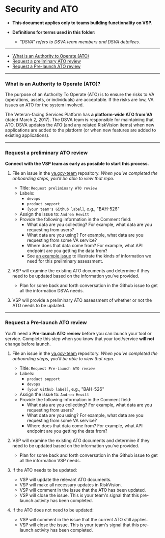 # Security and ATO


* **This document applies only to teams building functionality on VSP.**

* **Definitions for terms used in this folder:**

  * *"DSVA" refers to DSVA team members and DSVA detailees.*

<hr>

* [What is an Authority to Operate (ATO)](#what-is-an-authority-to-operate-ato)
* [Request a preliminary ATO review](#request-a-preliminary-ato-review)
* [Request a Pre-launch ATO review](#request-a-pre-launch-ato-review)

<hr>

### What is an Authority to Operate (ATO)?

The purpose of an Authority To Operate (ATO) is to ensure the risks to VA (operations, assets, or individuals) are acceptable. If the risks are low, VA issues an ATO for the system involved.

The Veteran-facing Services Platform has **a platform-wide ATO from VA** (dated March 2, 2017). The DSVA team is responsible for maintaining that ATO. DSVA updates the ATO (and any related RiskVision items) when new applications are added to the platform (or when new features are added to existing applications).

<hr>

### Request a preliminary ATO review

**Connect with the VSP team as early as possible to start this process.**

1. File an issue in the <a href="https://github.com/department-of-veterans-affairs/va.gov-team" target="_blank">va.gov-team</a> repository. *When you've completed the onboarding steps, you'll be able to view that repo.*
    * Title: ```Request preliminary ATO review```
    * Labels:
      * ```devops```
      * ```product support```
      * ```[your team's Github label]```, e.g., "BAH-526"
    * Assign the issue to: ```Andrea Hewitt```
    * Provide the following information in the Comment field: 
      * What data are you collecting? For example, what data are you requesting from users?
      * What data are you using? For example, what data are you requesting from some VA service?
      * Where does that data come from? For example, what API endpoint are you getting the data from?
      * See [an example issue](https://github.com/department-of-veterans-affairs/vets.gov-ato/issues/318) to illustrate the kinds of information we need for this preliminary assessment.
1. VSP will examine the existing ATO documents and determine if they need to be updated based on the information you've provided.
    * Plan for some back and forth conversation in the Github issue to get all the information DSVA needs.

1. VSP will provide a preliminary ATO assessment of whether or not the ATO needs to be updated.

<hr>

### Request a Pre-launch ATO review

You'll need a **Pre-launch ATO review** before you can launch your tool or service. Complete this step when you know that your tool/service **will not** change before launch.

1. File an issue in the <a href="https://github.com/department-of-veterans-affairs/va.gov-team" target="_blank">va.gov-team</a> repository. *When you've completed the onboarding steps, you'll be able to view that repo.*
    * Title: ```Request Pre-launch ATO review```
    * Labels:
      * ```product support```
      * ```devops```
      * ```[your Github label]```, e.g., "BAH-526"
    * Assign the issue to: ```Andrea Hewitt```
    * Provide the following information in the Comment field: 
      * What data are you collecting? For example, what data are you requesting from users?
      * What data are you using? For example, what data are you requesting from some VA service?
      * Where does that data come from? For example, what API endpoint are you getting the data from?

1. VSP will examine the existing ATO documents and determine if they need to be updated based on the information you've provided.
    * Plan for some back and forth conversation in the Github issue to get all the information VSP needs.

1. If the ATO needs to be updated:
    * VSP will update the relevant ATO documents.
    * VSP will make all necessary updates in RiskVision.
    * VSP will comment in the issue that the ATO has been updated.
    * VSP will close the issue. This is your team's signal that this pre-launch activity has been completed.

1. If the ATO does not need to be updated:
    * VSP will comment in the issue that the current ATO still applies.
    * VSP will close the issue. This is your team's signal that this pre-launch activity has been completed.
